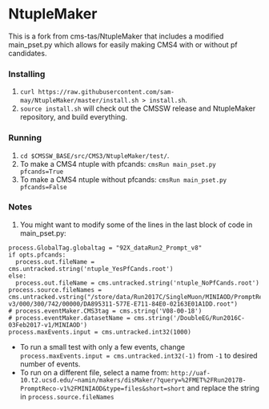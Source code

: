 # NtupleMaker
This is a fork from cms-tas/NtupleMaker that includes a modified main_pset.py which allows for easily making CMS4 with or without pf candidates.

### Installing
1. `curl https://raw.githubusercontent.com/sam-may/NtupleMaker/master/install.sh > install.sh`.
2. `source install.sh` will check out the CMSSW release and NtupleMaker repository, and build everything.

### Running
1. `cd $CMSSW_BASE/src/CMS3/NtupleMaker/test/`.
2. To make a CMS4 ntuple with pfcands: `cmsRun main_pset.py pfcands=True`
3. To make a CMS4 ntuple without pfcands: `cmsRun main_pset.py pfcands=False`

### Notes
1. You might want to modify some of the lines in the last block of code in main_pset.py:
```
process.GlobalTag.globaltag = "92X_dataRun2_Prompt_v8"
if opts.pfcands:
  process.out.fileName = cms.untracked.string('ntuple_YesPfCands.root')
else:
  process.out.fileName = cms.untracked.string('ntuple_NoPfCands.root')
process.source.fileNames = cms.untracked.vstring("/store/data/Run2017C/SingleMuon/MINIAOD/PromptReco-v3/000/300/742/00000/DA895311-577E-E711-84E0-02163E01A1DD.root")
# process.eventMaker.CMS3tag = cms.string('V08-00-18')
# process.eventMaker.datasetName = cms.string('/DoubleEG/Run2016C-03Feb2017-v1/MINIAOD')
process.maxEvents.input = cms.untracked.int32(1000)
```
  * To run a small test with only a few events, change `process.maxEvents.input = cms.untracked.int32(-1)` from `-1` to desired number of events.
  * To run on a different file, select a name from: `http://uaf-10.t2.ucsd.edu/~namin/makers/disMaker/?query=%2FMET%2FRun2017B-PromptReco-v1%2FMINIAOD&type=files&short=short` and replace the string in `process.source.fileNames` 
